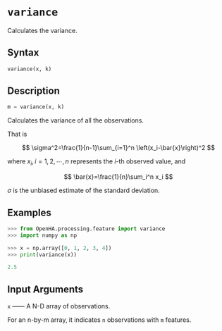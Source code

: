 # `variance`

Calculates the variance.

## Syntax

```python
variance(x, k)
```

## Description

```python
m = variance(x, k)
```

Calculates the variance of all the observations.

That is

$$
\sigma^2=\frac{1}{n-1}\sum_{i=1}^n \left(x_i-\bar{x}\right)^2
$$

where $x_i,i=1,2,\cdots,n$ represents the $i$-th observed value, and

$$
\bar{x}=\frac{1}{n}\sum_i^n x_i
$$

$\sigma$ is the unbiased estimate of the standard deviation.

## Examples

```python
>>> from OpenHA.processing.feature import variance
>>> import numpy as np

>>> x = np.array([0, 1, 2, 3, 4])
>>> print(variance(x))

2.5

```

## Input Arguments

`x` —— A N-D array of observations.

For an n-by-m array, it indicates `n` observations with `m` features.
